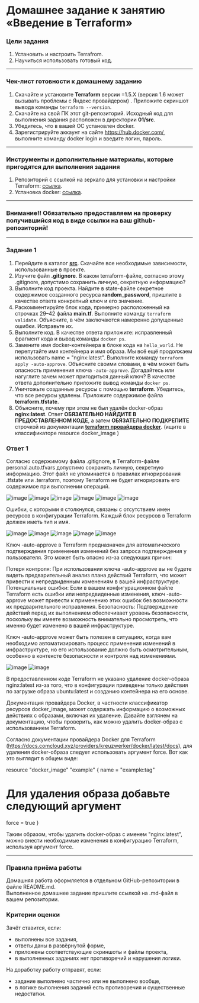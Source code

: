 # Домашнее задание к занятию «Введение в Terraform»

### Цели задания

1. Установить и настроить Terrafrom.
2. Научиться использовать готовый код.

------

### Чек-лист готовности к домашнему заданию

1. Скачайте и установите **Terraform** версии =1.5.Х (версия 1.6 может вызывать проблемы с Яндекс провайдером) . Приложите скриншот вывода команды ```terraform --version```.
2. Скачайте на свой ПК этот git-репозиторий. Исходный код для выполнения задания расположен в директории **01/src**.
3. Убедитесь, что в вашей ОС установлен docker.
4. Зарегистрируйте аккаунт на сайте https://hub.docker.com/, выполните команду docker login и введите логин, пароль.

------

### Инструменты и дополнительные материалы, которые пригодятся для выполнения задания

1. Репозиторий с ссылкой на зеркало для установки и настройки Terraform: [ссылка](https://github.com/netology-code/devops-materials).
2. Установка docker: [ссылка](https://docs.docker.com/engine/install/ubuntu/). 
------
### Внимание!! Обязательно предоставляем на проверку получившийся код в виде ссылки на ваш github-репозиторий!
------

### Задание 1

1. Перейдите в каталог [**src**](https://github.com/netology-code/ter-homeworks/tree/main/01/src). Скачайте все необходимые зависимости, использованные в проекте. 
2. Изучите файл **.gitignore**. В каком terraform-файле, согласно этому .gitignore, допустимо сохранить личную, секретную информацию?
3. Выполните код проекта. Найдите  в state-файле секретное содержимое созданного ресурса **random_password**, пришлите в качестве ответа конкретный ключ и его значение.
4. Раскомментируйте блок кода, примерно расположенный на строчках 29–42 файла **main.tf**.
Выполните команду ```terraform validate```. Объясните, в чём заключаются намеренно допущенные ошибки. Исправьте их.
5. Выполните код. В качестве ответа приложите: исправленный фрагмент кода и вывод команды ```docker ps```.
6. Замените имя docker-контейнера в блоке кода на ```hello_world```. Не перепутайте имя контейнера и имя образа. Мы всё ещё продолжаем использовать name = "nginx:latest". Выполните команду ```terraform apply -auto-approve```.
Объясните своими словами, в чём может быть опасность применения ключа  ```-auto-approve```. Догадайтесь или нагуглите зачем может пригодиться данный ключ? В качестве ответа дополнительно приложите вывод команды ```docker ps```.
8. Уничтожьте созданные ресурсы с помощью **terraform**. Убедитесь, что все ресурсы удалены. Приложите содержимое файла **terraform.tfstate**. 
9. Объясните, почему при этом не был удалён docker-образ **nginx:latest**. Ответ **ОБЯЗАТЕЛЬНО НАЙДИТЕ В ПРЕДОСТАВЛЕННОМ КОДЕ**, а затем **ОБЯЗАТЕЛЬНО ПОДКРЕПИТЕ** строчкой из документации [**terraform провайдера docker**](https://docs.comcloud.xyz/providers/kreuzwerker/docker/latest/docs).  (ищите в классификаторе resource docker_image )

### Ответ 1

Согласно содержимому файла .gitignore, в Terraform-файле personal.auto.tfvars допустимо сохранить личную, секретную информацию. Этот файл не упоминается в правилах игнорирования .tfstate или .terraform, поэтому Terraform не будет игнорировать его содержимое при выполнении операций.

![image](https://github.com/bezymel/ter-homeworks/assets/129361495/2f0adbfb-6923-44aa-a667-b994972728dd)
![image](https://github.com/bezymel/ter-homeworks/assets/129361495/00ba51ed-e5d4-4574-aaf7-2abe4e0fc9d2)
![image](https://github.com/bezymel/ter-homeworks/assets/129361495/1e1d7e5e-ddd5-4115-afef-77eba4ed4177)
![image](https://github.com/bezymel/ter-homeworks/assets/129361495/9f77bf6a-50dc-45e0-adb6-85a697af8ad5)
![image](https://github.com/bezymel/ter-homeworks/assets/129361495/d7a17a7b-79f1-4319-a2a0-21db21f089dd)
![image](https://github.com/bezymel/ter-homeworks/assets/129361495/b78fe7ea-39ed-4bde-be2e-dd72072b8c93)

Ошибки, с которыми я столкнулся, связаны с отсутствием имен ресурсов в конфигурации Terraform. Каждый блок ресурсов в Terraform должен иметь тип и имя.

![image](https://github.com/bezymel/ter-homeworks/assets/129361495/066d0d0f-9bae-479c-80bc-afabf84427a8)
![image](https://github.com/bezymel/ter-homeworks/assets/129361495/3f5871a8-8237-4772-9ee7-53c0b28ab3b7)
![image](https://github.com/bezymel/ter-homeworks/assets/129361495/3eaf9db9-7790-4215-8687-fe0d6df26142)
![image](https://github.com/bezymel/ter-homeworks/assets/129361495/6cbd409c-2717-486f-b436-51a11498b03c)
![image](https://github.com/bezymel/ter-homeworks/assets/129361495/54426bc5-4371-4b28-9ce5-4e5792da10ef)

Ключ -auto-approve в Terraform предназначен для автоматического подтверждения применения изменений без запроса подтверждения у пользователя. Это может быть опасно из-за следующих причин:

Потеря контроля: При использовании ключа -auto-approve вы не будете видеть предварительный анализ плана действий Terraform, что может привести к непредвиденным изменениям в вашей инфраструктуре.
Потенциальные ошибки: Если в вашем конфигурационном файле Terraform есть ошибки или непредвиденные изменения, ключ -auto-approve может привести к применению этих ошибок без возможности их предварительного исправления.
Безопасность: Подтверждение действий перед их выполнением обеспечивает уровень безопасности, поскольку вы имеете возможность внимательно просмотреть, что именно будет изменено в вашей инфраструктуре.

Ключ -auto-approve может быть полезен в ситуациях, когда вам необходимо автоматизировать процесс применения изменений в инфраструктуре, но его использование должно быть осмотрительным, особенно в контексте безопасности и контроля над изменениями.

![image](https://github.com/bezymel/ter-homeworks/assets/129361495/20e71764-2486-411a-ba26-bea7276e4953)
![image](https://github.com/bezymel/ter-homeworks/assets/129361495/0d3039c1-b004-4408-90ae-f6ec9eacac05)

В предоставленном коде Terraform не указано удаление docker-образа nginx:latest из-за того, что в конфигурации приведены только действия по загрузке образа ubuntu:latest и созданию контейнера на его основе.

Документация провайдера Docker, в частности классификатор ресурсов docker_image, может содержать информацию о возможных действиях с образами, включая их удаление. Давайте взглянем на документацию, чтобы проверить, как можно удалить docker-образ с использованием Terraform.

Согласно документации провайдера Docker для Terraform (https://docs.comcloud.xyz/providers/kreuzwerker/docker/latest/docs), для удаления docker-образа следует использовать аргумент force. Вот как это выглядит в общем виде:

resource "docker_image" "example" {
  name = "example:tag"
  
  # Для удаления образа добавьте следующий аргумент
  force = true
}

Таким образом, чтобы удалить docker-образ с именем "nginx:latest", можно внести необходимые изменения в конфигурацию Terraform, используя аргумент force.

------

### Правила приёма работы

Домашняя работа оформляется в отдельном GitHub-репозитории в файле README.md.   
Выполненное домашнее задание пришлите ссылкой на .md-файл в вашем репозитории.

### Критерии оценки

Зачёт ставится, если:

* выполнены все задания,
* ответы даны в развёрнутой форме,
* приложены соответствующие скриншоты и файлы проекта,
* в выполненных заданиях нет противоречий и нарушения логики.

На доработку работу отправят, если:

* задание выполнено частично или не выполнено вообще,
* в логике выполнения заданий есть противоречия и существенные недостатки. 

